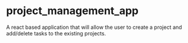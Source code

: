 # project_management_app
A react based application that will allow the user to create a project and add/delete tasks to the existing projects.

